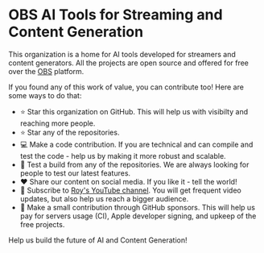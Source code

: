 # OBS AI Tools for Streaming and Content Generation

This organization is a home for AI tools developed for streamers and content generators.
All the projects are open source and offered for free over the [OBS](https://obsproject.com/) platform.

If you found any of this work of value, you can contribute too! Here are some ways to do that:

- ⭐ Star this organization on GitHub. This will help us with visibilty and reaching more people.
- ⭐ Star any of the repositories.
- 💻 Make a code contribution. If you are technical and can compile and test the code - help us by making it more robust and scalable.
- 🧪 Test a build from any of the repositories. We are always looking for people to test our latest features.
- ❤️ Share our content on social media. If you like it - tell the world!
- 📝 Subscribe to [Roy's YouTube channel](https://youtube.com/@royshilk). You will get frequent video updates, but also help us reach a bigger audience.
- 💸 Make a small contribution through GitHub sponsors. This will help us pay for servers usage (CI), Apple developer signing, and upkeep of the free projects.

Help us build the future of AI and Content Generation!
